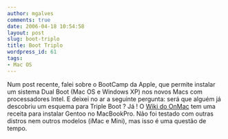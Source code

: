 ```yaml
---
author: mgalves
comments: true
date: 2006-04-18 10:54:58
layout: post
slug: boot-triplo
title: Boot Triplo
wordpress_id: 61
tags:
- Mac OS
---
```


Num post recente, falei sobre o BootCamp da Apple, que permite instalar um sistema Dual Boot (Mac OS e Windows XP) nos novos Macs com processadores Intel. E deixei no ar a seguinte pergunta: será que alguém já descobriu um esquema para Triple Boot ?  Já ! O [Wiki do OnMac](http://wiki.onmac.net/index.php/Triple_Boot_via_BootCamp) tem uma receita para instalar Gentoo no MacBookPro. Não foi testado com outras distros nem outros modelos (iMac e Mini), mas isso é uma questão de tempo.
